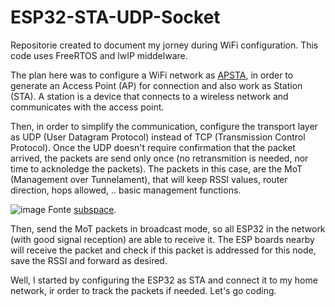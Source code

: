 # ESP32-STA-UDP-Socket
Repositorie created to document my jorney during WiFi configuration. This code uses FreeRTOS and lwIP middelware.

The plan here was to configure a WiFi network as [APSTA](https://github.com/Rafaelatff/esp-ap-and-ap-sta), in order to generate an Access Point (AP) for connection and also work as Station (STA). A station is a device that connects to a wireless network and communicates with the access point.

Then, in order to simplify the communication, configure the transport layer as UDP (User Datagram Protocol) instead of TCP (Transmission Control Protocol). Once the UDP doesn't require confirmation that the packet arrived, the packets are send only once (no retransmition is needed, nor time to acknoledge the packets). The packets in this case, are the MoT (Management over Tunnelament), that will keep RSSI values, router direction, hops allowed, .. basic management functions.

![image](https://github.com/Rafaelatff/ESP32-STA-UDP-Socket/assets/58916022/e1a310a2-3400-4e64-bb58-d253b500ac71) Fonte [subspace](https://subspace.com/resources/tune-tcp-udp-performance). 

Then, send the MoT packets in broadcast mode, so all ESP32 in the network (with good signal reception) are able to receive it. The ESP boards nearby will receive the packet and check if this packet is addressed for this node, save the RSSI and forward as desired.

Well, I started by configuring the ESP32 as STA and connect it to my home network, ir order to track the packets if needed. Let's go coding.

##
